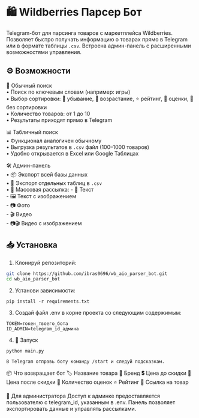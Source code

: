# 🛍️ Wildberries Парсер Бот

Telegram-бот для парсинга товаров с маркетплейса Wildberries. Позволяет быстро получать информацию о товарах прямо в Telegram или в формате таблицы `.csv`. Встроена админ-панель с расширенными возможностями управления.

## ⚙️ Возможности

🔎 Обычный поиск  
  • Поиск по ключевым словам (например: игры)  
  • Выбор сортировки: 🔽 убывание, 🔼 возрастание, ⭐ рейтинг, 💬 оценки, 🚫 без сортировки  
  • Количество товаров: от 1 до 10  
  • Результаты приходят прямо в Telegram

📊 Табличный поиск  
  • Функционал аналогичен обычному  
  • Выгрузка результатов в `.csv` файл (100–1000 товаров)  
  • Удобно открывается в Excel или Google Таблицах

🛠️ Админ-панель  
  • 📦 Экспорт всей базы данных  
  • 📁 Экспорт отдельных таблиц в `.csv`  
  • 📢 Массовая рассылка:
    - 📝 Текст  
    - 🖼️ Текст с изображением  
    - 📷 Фото  
    - 🎬 Видео  
    - 📷🎬 Видео с изображением

## 📥 Установка

1. Клонируй репозиторий:

```bash
git clone https://github.com/ibras0696/wb_aio_parser_bot.git
cd wb_aio_parser_bot
```

2. Установи зависимости:
```
pip install -r requirements.txt
```

3. Создай файл .env в корне проекта со следующим содержимым:
```
TOKEN=токен_твоего_бота
ID_ADMIN=telegram_id_админа
```

4. 🚀 Запуск
```
python main.py

В Telegram отправь боту команду /start и следуй подсказкам.
```

📦 Что возвращает бот
🏷️ Название товара
🏢 Бренд
💲 Цена до скидки
💸 Цена после скидки
💬 Количество оценок
⭐ Рейтинг
🔗 Ссылка на товар


👤 Для администратора
Доступ к админке предоставляется пользователю с telegram_id, указанным в .env.
Панель позволяет экспортировать данные и управлять рассылками.